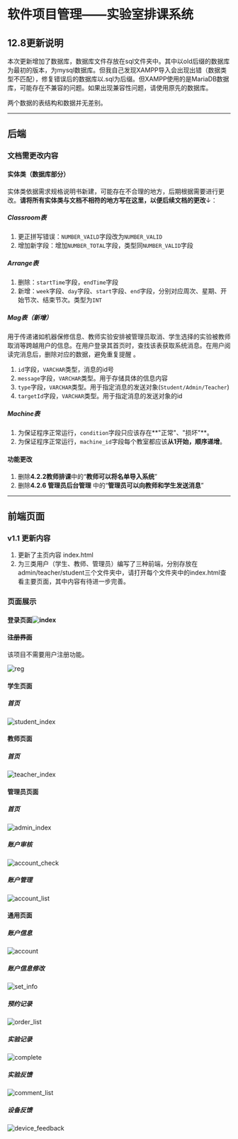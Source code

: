 # 软件项目管理——实验室排课系统

## 12.8更新说明

本次更新增加了数据库，数据库文件存放在sql文件夹中。其中以old后缀的数据库为最初的版本，为mysql数据库。但我自己发现XAMPP导入会出现出错（数据类型不匹配），修复错误后的数据库以.sql为后缀。但XAMPP使用的是MariaDB数据库，可能存在不兼容的问题。如果出现兼容性问题，请使用原先的数据库。

两个数据的表结构和数据并无差别。

------



## 后端

### 文档需更改内容

#### 实体类（数据库部分）

实体类依据需求规格说明书新建，可能存在不合理的地方，后期根据需要进行更改。**请将所有实体类与文档不相符的地方写在这里，以便后续文档的更改**↓：

##### Classroom表

1. 更正拼写错误：`NUMBER_VAILD`字段改为`NUMBER_VALID`
2. 增加新字段：增加`NUMBER_TOTAL`字段，类型同`NUMBER_VALID`字段 

##### Arrange表

1. 删除：`startTime`字段，`endTime`字段
2. 新增：`week`字段、`day`字段、`start`字段、`end`字段，分别对应周次、星期、开始节次、结束节次。类型为`INT`

##### Mag表（新增）

​	用于传递诸如机器保修信息、教师实验安排被管理员取消、学生选择的实验被教师取消等跨越用户的信息。在用户登录其首页时，查找该表获取系统消息。在用户阅读完消息后，删除对应的数据，避免重复提醒 。

1. `id`字段，`VARCHAR`类型，消息的id号
2. `message`字段，`VARCHAR`类型。用于存储具体的信息内容
3. `type`字段，`VARCHAR`类型。用于指定消息的发送对象(`Student/Admin/Teacher`)
4. `targetId`字段，`VARCHAR`类型。用于指定消息的发送对象的id

##### Machine表

1. 为保证程序正常运行，`condition`字段只应该存在**"正常"、"损坏"**。
2. 为保证程序正常运行，`machine_id`字段每个教室都应该**从1开始，顺序递增**。

#### 功能更改

1. 删除**4.2.2教师排课**中的“**教师可以将名单导入系统**”
2. 删除**4.2.6 管理员后台管理** 中的“**管理员可以向教师和学生发送消息**”

------

## 前端页面

### v1.1 更新内容

1. 更新了主页内容 index.html
2. 为三类用户（学生、教师、管理员）编写了三种前端，分别存放在admin/teacher/student三个文件夹中，请打开每个文件夹中的index.html查看主要页面，其中内容有待进一步完善。

### 页面展示

#### 登录页面![index](pic/index.png)

#### ~~注册界面~~

该项目不需要用户注册功能。

![reg](pic/reg.png)

#### 学生页面

##### 首页

![student_index](pic/student/student_index.png)

#### 教师页面

##### 首页

![teacher_index](pic/teacher/teacher_index.png)

#### 管理员页面

##### 首页

![admin_index](pic/admin/admin_index.png)

##### 账户审核

![account_check](pic/admin/account_check.png)

##### 账户管理

![account_list](pic/admin/account_list.png)

#### 通用页面

##### 账户信息

![account](pic/common/account.png)

##### 账户信息修改

![set_info](pic/common/set_info.png)

##### 预约记录

![order_list](pic/common/order_list.png)

##### 实验记录

![complete](pic/common/complete.png)

##### 实验反馈

![comment_list](pic/common/comment_list.png)

##### 设备反馈

![device_feedback](pic/common/device_feedback.png)
